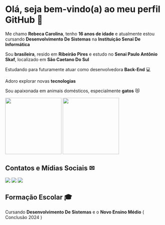 # Olá, seja bem-vindo(a) ao meu perfil GitHub 💙 #

Me chamo **Rebeca Carolina**, tenho **16 anos de idade** e atualmente estou cursando **Desenvolvimento De Sistemas** na **Instituição Senai De Informática** 

Sou **brasileira**, resido em **Ribeirão Pires** e estudo no **Senai Paulo Antônio Skaf**, localizado em **São Caetano Do Sul**

Estudando para futuramente atuar como desenvolvedora **Back-End** 💻

Adoro explorar novas **tecnologias**

Sou apaixonada em animais domésticos, especialmente **gatos** 😻 

<div>
<img height="180em" src="https://github-readme-stats.vercel.app/api?username=rebecarolinax&show_icons=true&theme=transparent&icon_color=EE82EE&title_color=DA70D6&text_color=1919e6&border_color=1919e6">
<img height="180em" src="https://github-readme-stats.vercel.app/api/top-langs/?username=rebecarolinax&layout=compact&theme=transparent&icon_color=EE82EE&title_color=DA70D6&text_color=1919e6&border_color=1919e6">
</div>


## Contatos e Mídias Sociais ✉

<a href="https://instagram.com/rebecacarolinax" target="_blank"><img src="https://img.shields.io/badge/-Instagram-%23E4405F?style=for-the-badge&logo=instagram&logoColor=white" target="_blank"></a>
<a href="https://www.linkedin.com/in/rebecarolina" target="_blank"><img src="https://img.shields.io/badge/-LinkedIn-%230077B5?style=for-the-badge&logo=linkedin&logoColor=white" target="_blank"></a>
<a href = "mailto:rebecacarolina75@gmail.com"><img src="https://img.shields.io/badge/Gmail-D14836?style=for-the-badge&logo=gmail&logoColor=white" target="_blank"></a>


## Formação Escolar 🎓
  
Cursando **Desenvolvimento De Sistemas** e o **Novo Ensino Médio** ( Conclusão 2024 )



